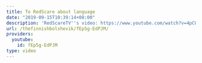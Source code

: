 ```yaml
---
title: To RedScare about language
date: "2019-09-15T10:39:14+08:00"
description: 'RedScareTV''s video: https://www.youtube.com/watch?v=4pCO_sS_1Lk'
url: /thefinnishbolshevik/fEp5g-EdPJM/
providers:
  youtube:
    id: fEp5g-EdPJM
type: video
---
```

